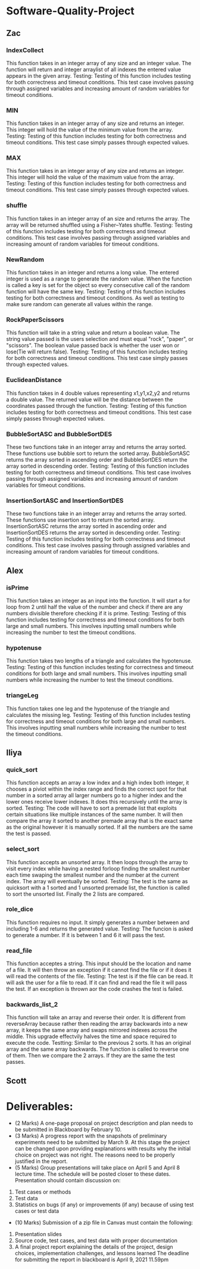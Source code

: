 # Software-Quality-Project

## Zac

### IndexCollect
This function takes in an integer array of any size and an integer value. The function will return and integer arraylist of all indexes the entered value appears in the given array.
Testing:
Testing of this function includes testing for both correctness and timeout conditions. This test case involves passing through assigned variables and increasing amount of random variables for timeout conditions.

### MIN
This function takes in an integer array of any size and returns an integer. This integer will hold the value of the minimum value from the array.
Testing:
Testing of this function includes testing for both correctness and timeout conditions. This test case simply passes through expected values.

### MAX
This function takes in an integer array of any size and returns an integer. This integer will hold the value of the maximum value from the array.
Testing:
Testing of this function includes testing for both correctness and timeout conditions. This test case simply passes through expected values.

### shuffle
This function takes in an integer array of an size and returns the array. The array will be returned shuffled using a Fisher–Yates shuffle.
Testing:
Testing of this function includes testing for both correctness and timeout conditions. This test case involves passing through assigned variables and increasing amount of random variables for timeout conditions.

### NewRandom
This function takes in an integer and returns a long value. The entered integer is used as a range to generate the random value. When the function is called a key is set for the object so every consecutive call of the random function will have the same key.
Testing:
Testing of this function includes testing for both correctness and timeout conditions. As well as testing to make sure random can generate all values within the range.

### RockPaperScissors
This function will take in a string value and return a boolean value. The string value passed is the users selection and must equal "rock", "paper", or "scissors". The boolean value passed back is whether the user won or lose(Tie will return false).
Testing:
Testing of this function includes testing for both correctness and timeout conditions. This test case simply passes through expected values.

### EuclideanDistance
This function takes in 4 double values representing x1,y1,x2,y2 and returns a double value. The returned value will be the distance between the coordinates passed through the function.
Testing:
Testing of this function includes testing for both correctness and timeout conditions. This test case simply passes through expected values.

### BubbleSortASC and BubbleSortDES
These two functions take in an integer array and returns the array sorted. These functions use bubble sort to return the sorted array. BubbleSortASC returns the array sorted in ascending order and BubbleSortDES return the array sorted in descending order.
Testing:
Testing of this function includes testing for both correctness and timeout conditions. This test case involves passing through assigned variables and increasing amount of random variables for timeout conditions.

### InsertionSortASC and InsertionSortDES
These two functions take in an integer array and returns the array sorted. These functions use insertion sort to return the sorted array. InsertionSortASC returns the array sorted in ascending order and InsertionSortDES returns the array sorted in descending order.
Testing:
Testing of this function includes testing for both correctness and timeout conditions. This test case involves passing through assigned variables and increasing amount of random variables for timeout conditions.




## Alex
### isPrime
This function takes an integer as an input into the function. It will start a for loop from 2 until half the value of the number and check if there are any numbers divisible therefore checking if it is prime.
Testing:
Testing of this function includes testing for correctness and timeout conditions for both large and small numbers. This involves inputting small numbers while increasing the number to test the timeout conditions. 

### hypotenuse
This function takes two lengths of a triangle and calculates the hypotenuse. 
Testing:
Testing of this function includes testing for correctness and timeout conditions for both large and small numbers. This involves inputting small numbers while increasing the number to test the timeout conditions. 

### triangeLeg
This function takes one leg and the hypotenuse of the triangle and calculates the missing leg. 
Testing:
Testing of this function includes testing for correctness and timeout conditions for both large and small numbers. This involves inputting small numbers while increasing the number to test the timeout conditions. 




## Iliya
### quick_sort
This function accepts an array a low index and a high index both integer, it chooses a piviot within the index range and finds the correct spot for that number in a sorted array
all larger numbers go to a higher index and the lower ones receive lower  indexes. It does this recursively until the array is sorted.
Testing:
The code will have to sort a premade list that exploits certain situations like multiple instances of the same number. It will then compare the array it sorted to another premade
array that is the exact same as the original however it is manually sorted. If all the numbers are the same the test is passed.

### select_sort
This  function accepts an unsorted array. It then loops through the array to visit every index while having a nested forloop finding the smallest number each time swaping the smallest number and the number at the current index. The array will eventually be sorted.
Testing:
The test is the same as quicksort with a 1 sorted and 1 unsorted premade list, the function is called to sort the unsorted list. Finally the 2 lists are compared.

### role_dice
This function requires no input. It simply generates a number between and including 1-6 and returns the generated value.
Testing:
The funcion is asked to generate a number. If it is between 1 and 6 it will pass the test.

### read_file
This function acceptes a string. This input should be the location and name of a file. It will then throw an exception if it cannot find the file or if it does it will read the contents of the file.
Testing:
The test is if the file can be read. It will ask the user for a file to read. If it can find and read the file it will pass the test. If an exception is thrown aor the code crashes the test is failed.

### backwards_list_2
This function will take an array and reverse their order. It is different from reverseArray because rather then reading the array backwards into a new array, it keeps the same array and swaps mirrored indexes across the middle. This upgrade effectvily halves the time and space required to execute the code.
Testting:
Similar to the previous 2 sorts. It has an original array and the same array backwards. The function is called to reverse one of them. Then we compare the 2 arrays. If they are the same the test passes.




## Scott




# Deliverables:

- (2 Marks) A one-page proposal on project description and plan needs to be submitted in
Blackboard by February 10.
- (3 Marks) A progress report with the snapshots of preliminary experiments need to be
submitted by March 9. At this stage the project can be changed upon providing explanations
with results why the initial choice on project was not right. The reasons need to be properly
justified in the report.
- (5 Marks) Group presentations will take place on April 5 and April 8 lecture time. The schedule
will be posted closer to these dates. Presentation should contain discussion on:
1. Test cases or methods
2. Test data
3. Statistics on bugs (if any) or improvements (if any) because of using test cases or test data
- (10 Marks) Submission of a zip file in Canvas must contain the following:
1. Presentation slides
2. Source code, test cases, and test data with proper documentation
3. A final project report explaining the details of the project, design choices, implementation
challenges, and lessons learned
The deadline for submitting the report in blackboard is April 9, 2021 11.59pm
